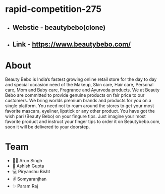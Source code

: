# rapid-competition-275 
- ## Webstie - beautybebo(clone)
- ## Link - https://www.beautybebo.com/

# About 
Beauty Bebo is India’s fastest growing online retail store for the day to day and special occasion need of the Makeup, Skin care, Hair care, Personal care, Mom and Baby care, Fragrance and Ayurveda products. We at Beauty Bebo are committed to provide genuine products on fair price to our customers. We bring worlds premium brands and products for you on a single platform. You need not to roam around the stores to get your most favorite mascara, eyeliner, lipstick or any other product. You have got the wish pari (Beauty Bebo) on your fingure tips. Just imagine your most favorite product and instruct your finger tips to order it on Beautybebo.com, soon it will be delivered to your doorstep.
# Team
- 👨‍💼 Arun Singh
- 🤝 Ashish Gupta 
- 💻 Piryanshu Bisht
- ✌ Somyaranjhan
- ✨ Param Raj
